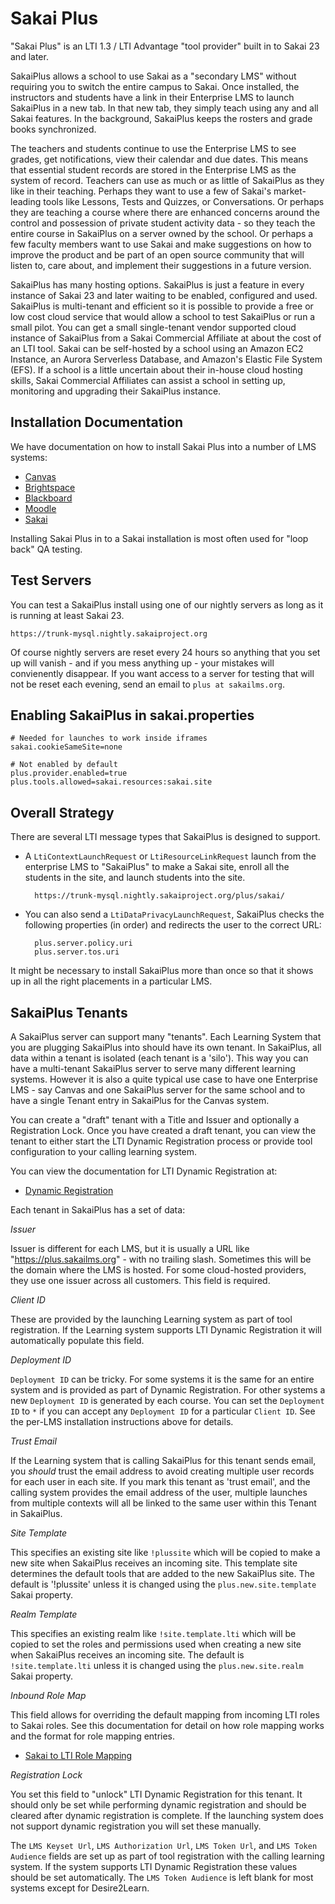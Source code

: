 Sakai Plus
==========

"Sakai Plus" is an LTI 1.3 / LTI Advantage "tool provider" built in to Sakai
23 and later.

SakaiPlus allows a school to use Sakai as a "secondary LMS" without requiring you to
switch the entire campus to Sakai.  Once installed, the instructors and students have
a link in their Enterprise LMS to launch SakaiPlus in a new tab.  In that new tab,
they simply teach using any and all Sakai features. In the background, SakaiPlus keeps
the rosters and grade books synchronized.

The teachers and students continue to use the Enterprise LMS to see grades, get notifications,
view their calendar and due dates.  This means that essential student records are stored
in the Enterprise LMS as the system of record. Teachers can use as much or as little of
SakaiPlus as they like in their teaching.  Perhaps they want to use a few of Sakai's
market-leading tools like Lessons, Tests and Quizzes, or Conversations.  Or perhaps they
are teaching a course where there are enhanced concerns around the control and possession
of private student activity data - so they teach the entire course in SakaiPlus on a
server owned by the school.  Or perhaps a few faculty members want to use Sakai and
make suggestions on how to improve the product and be part of an open source community
that will listen to, care about, and implement their suggestions in a future version.

SakaiPlus has many hosting options.   SakaiPlus is just a feature in every instance
of Sakai 23 and later waiting to be enabled, configured and used.  SakaiPlus is multi-tenant
and efficient so it is possible to provide a free or low cost cloud service that
would allow a school to test SakaiPlus or run a small pilot.   You can get a small
single-tenant vendor supported cloud instance of SakaiPlus from a Sakai Commercial
Affiliate at about the cost of an LTI tool.   Sakai can be self-hosted by a school
using an Amazon EC2 Instance, an Aurora Serverless Database, and Amazon's Elastic
File System (EFS).   If a school is a little uncertain about their in-house cloud
hosting skills, Sakai Commercial Affiliates can assist a school in setting up,
monitoring and upgrading their SakaiPlus instance.

Installation Documentation
--------------------------

We have documentation on how to install Sakai Plus into a number of LMS systems:

* [Canvas](docs/INSTALL-CANVAS.md)
* [Brightspace](docs/INSTALL-BRIGHTSPACE.md)
* [Blackboard](docs/INSTALL-BLACKBOARD.md)
* [Moodle](docs/INSTALL-MOODLE.md)
* [Sakai](docs/INSTALL-SAKAI.md)

Installing Sakai Plus in to a Sakai installation is most often used for "loop back" QA testing.

Test Servers
------------

You can test a SakaiPlus install using one of our nightly servers as long as it is
running at least Sakai 23.

    https://trunk-mysql.nightly.sakaiproject.org

Of course nightly servers are reset every 24 hours so anything that you set up will vanish - and if
you mess anything up - your mistakes will convienently disappear.  If you want access to a server
for testing that will not be reset each evening, send an email to `plus at sakailms.org`.

Enabling SakaiPlus in sakai.properties
--------------------------------------

    # Needed for launches to work inside iframes
    sakai.cookieSameSite=none

    # Not enabled by default
    plus.provider.enabled=true
    plus.tools.allowed=sakai.resources:sakai.site

Overall Strategy
----------------

There are several LTI message types that SakaiPlus is designed to support.

* A `LtiContextLaunchRequest` or `LtiResourceLinkRequest` launch from 
the enterprise LMS to "SakaiPlus" to make a Sakai site, enroll all the students in the site, and
launch students into the site. 

        https://trunk-mysql.nightly.sakaiproject.org/plus/sakai/

* You can also send a `LtiDataPrivacyLaunchRequest`, SakaiPlus checks the following properties (in order)
and redirects the user to the correct URL:

        plus.server.policy.uri
        plus.server.tos.uri

It might be necessary to install SakaiPlus more than once so that it shows up in all the right placements
in a particular LMS.

SakaiPlus Tenants
-----------------

A SakaiPlus server can support many "tenants".  Each Learning System that you are plugging SakaiPlus into
should have its own tenant.  In SakaiPlus, all data within a tenant is isolated (each tenant is a 'silo').
This way you can have a multi-tenant SakaiPlus server to serve many different learning systems.  However
it is also a quite typical use case to have one Enterprise LMS - say Canvas and one SakaiPlus server
for the same school and to have a single Tenant entry in SakaiPlus for the Canvas system.

You can create a "draft" tenant with a Title and Issuer and optionally a Registration Lock.  Once you have created
a draft tenant, you can view the tenant to either start the LTI Dynamic Registration process or provide
tool configuration to your calling learning system.

You can view the documentation for LTI Dynamic Registration at:

* [Dynamic Registration](https://www.imsglobal.org/spec/lti-dr/v1p0)

Each tenant in SakaiPlus has a set of data:

*Issuer*

Issuer is different for each LMS, but it is usually a URL like "https://plus.sakailms.org" - with no trailing slash.
Sometimes this will be the domain where the LMS is hosted. For some cloud-hosted providers, they use one
issuer across all customers. This field is required.

*Client ID*

These are provided by the launching Learning system as part of tool registration.  If the Learning system
supports LTI Dynamic Registration it will automatically populate this field.

*Deployment ID*

`Deployment ID` can be tricky.  For some systems it is the same for an entire system and is provided
as part of Dynamic Registration.  For other systems a new `Deployment ID` is generated by each course.
You can set the `Deployment ID` to `*` if you can accept any `Deployment ID` for a particular
`Client ID`.  See the per-LMS installation instructions above for details.

*Trust Email*

If the Learning system that is calling SakaiPlus for this tenant sends email, you *should* trust the
email address to avoid creating multiple user records for each user in each site. If you mark this tenant
as 'trust email', and the calling system provides the email address of the user, multiple launches from
multiple contexts will all be linked to the same user within this Tenant in SakaiPlus.

*Site Template*

This specifies an existing site like `!plussite` which will be copied to make a new site when SakaiPlus
receives an incoming site. This template site determines the default tools that are added to the new
SakaiPlus site.  The default is '!plussite' unless it is changed using the `plus.new.site.template` Sakai property.


*Realm Template*

This specifies an existing realm like `!site.template.lti` which will be copied to set the roles and
permissions used when creating a new site when SakaiPlus receives an incoming site. The default is
`!site.template.lti` unless it is changed using the `plus.new.site.realm` Sakai property.

*Inbound Role Map*

This field allows for overriding the default mapping from incoming LTI roles to Sakai roles.  See
this documentation for detail on how role mapping works and the format for role mapping entries.

* [Sakai to LTI Role Mapping](../lti/docs/LTIROLES.md)

*Registration Lock*

You set this field to "unlock" LTI Dynamic Registration for this tenant. It should only be set while
performing dynamic registration and should be cleared after dynamic registration is complete.
If the launching system does not support dynamic registration you will set these manually.

The `LMS Keyset Url`, `LMS Authorization Url`, `LMS Token Url`, and `LMS Token Audience` fields are
set up as part of tool registration with the calling learning system. If the system supports
LTI Dynamic Registration these values should be set automatically.  The `LMS Token Audience`
is left blank for most systems except for Desire2Learn.


